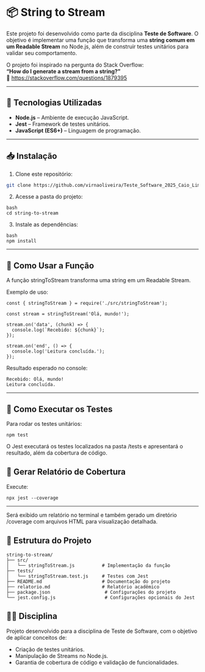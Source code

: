 # 📦 String to Stream

Este projeto foi desenvolvido como parte da disciplina **Teste de Software**. O objetivo é implementar uma função que transforma uma **string comum em um Readable Stream** no Node.js, além de construir testes unitários para validar seu comportamento.

O projeto foi inspirado na pergunta do Stack Overflow:  
**“How do I generate a stream from a string?”**  
🔗 https://stackoverflow.com/questions/1879395

---

## 🚀 Tecnologias Utilizadas

- **Node.js** – Ambiente de execução JavaScript.
- **Jest** – Framework de testes unitários.
- **JavaScript (ES6+)** – Linguagem de programação.

---

## 📥 Instalação

1. Clone este repositório:

```bash
git clone https://github.com/virnaoliveira/Teste_Software_2025_Caio_Lima_Isabela_Pereira_Levy_Silva_Virna_Oliveira.git
```
2. Acesse a pasta do projeto:
   
```
bash
cd string-to-stream
```
3. Instale as dependências:

```
bash
npm install
```
---
## 🧠 Como Usar a Função
A função stringToStream transforma uma string em um Readable Stream.

Exemplo de uso:

```
const { stringToStream } = require('./src/stringToStream');

const stream = stringToStream('Olá, mundo!');

stream.on('data', (chunk) => {
  console.log(`Recebido: ${chunk}`);
});

stream.on('end', () => {
  console.log('Leitura concluída.');
});
```
Resultado esperado no console:

```
Recebido: Olá, mundo!
Leitura concluída.
```

---
## 🔬 Como Executar os Testes
Para rodar os testes unitários:

```
npm test
```
O Jest executará os testes localizados na pasta /tests e apresentará o resultado, além da cobertura de código.

## 🔎 Gerar Relatório de Cobertura
Execute:

```
npx jest --coverage
```
---

Será exibido um relatório no terminal e também gerado um diretório /coverage com arquivos HTML para visualização detalhada.

## 📂 Estrutura do Projeto
```
string-to-stream/
├── src/
│   └── stringToStream.js          # Implementação da função
├── tests/
│   └── stringToStream.test.js     # Testes com Jest
├── README.md                      # Documentação do projeto
├── relatorio.md                   # Relatório acadêmico
├── package.json                    # Configurações do projeto
└── jest.config.js                  # Configurações opcionais do Jest

```

## 👨‍🏫 Disciplina
Projeto desenvolvido para a disciplina de Teste de Software, com o objetivo de aplicar conceitos de:

- Criação de testes unitários.
- Manipulação de Streams no Node.js.
- Garantia de cobertura de código e validação de funcionalidades.


